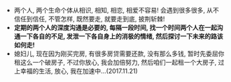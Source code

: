 * 两个人, 两个生命个体从相识, 相知, 相恋, 相爱不容易! 会遇到很多很多, 从不信任到信任, 不管怎样, 既然要走, 就要走到底, 披荆斩棘!
* **定期的两个人的深度沟通是必要的, 每隔一段时间, 找一个时间两个人在一起沟通一下各自的不足, 发泄一下各自身上的消极的情绪, 然后探讨一下未来的路该如何走!**
* 媳妇儿, 现在因为刚买完房, 有很多房贷需要还款, 没有那么多钱, 暂时先委屈你租这么一个破房子, 不过你放心, 我会加倍努力, 然后咱们一起租一个大房子, 过上幸福的生活, 放心, 我在加速中...(2017.11.21)